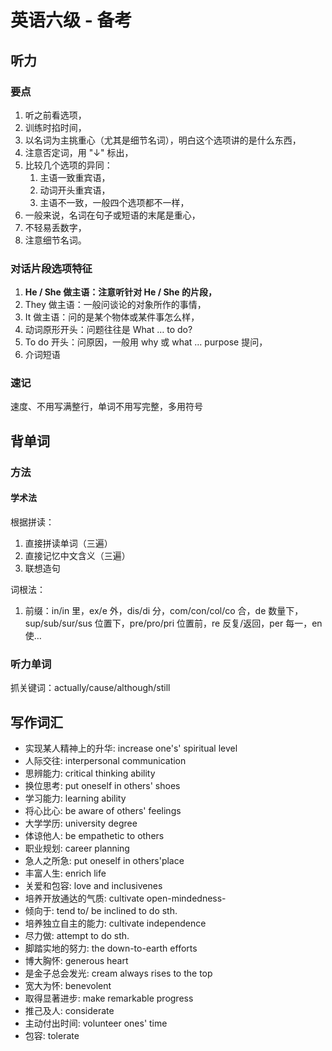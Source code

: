 # 英语六级 - 备考

## 听力

### 要点

1. 听之前看选项，
2. 训练时掐时间，
3. 以名词为主挑重心（尤其是细节名词），明白这个选项讲的是什么东西，
4. 注意否定词，用 "↓" 标出，
5. 比较几个选项的异同：
   1. 主语一致重宾语，
   2. 动词开头重宾语，
   3. 主语不一致，一般四个选项都不一样，
6. 一般来说，名词在句子或短语的末尾是重心，
7. 不轻易丢数字，
8. 注意细节名词。

### 对话片段选项特征

1. **He / She 做主语：注意听针对 He / She 的片段，**
2. They 做主语：一般问谈论的对象所作的事情，
3. It 做主语：问的是某个物体或某件事怎么样，
4. 动词原形开头：问题往往是 What … to do?
5. To do 开头：问原因，一般用 why 或 what … purpose 提问，
6. 介词短语

### 速记

速度、不用写满整行，单词不用写完整，多用符号





## 背单词

### 方法

#### 学术法

根据拼读：

1. 直接拼读单词（三遍）
2. 直接记忆中文含义（三遍）
3. 联想造句

词根法：

1. 前缀：in/in 里，ex/e 外，dis/di 分，com/con/col/co 合，de 数量下，sup/sub/sur/sus 位置下，pre/pro/pri 位置前，re 反复/返回，per 每一，en 使…

### 听力单词

抓关键词：actually/cause/although/still

## 写作词汇

* 实现某人精神上的升华: increase one's' spiritual level
* 人际交往: interpersonal communication
* 思辨能力: critical thinking ability 
* 换位思考: put oneself in others' shoes
* 学习能力: learning ability 
* 将心比心: be aware of others' feelings
* 大学学历: university degree 
* 体谅他人: be empathetic to others
* 职业规划: career planning 
* 急人之所急: put oneself in others'place
* 丰富人生: enrich life 
* 关爱和包容: love and inclusivenes
* 培养开放通达的气质: cultivate open-mindedness- 
* 倾向于: tend to/ be inclined to do sth.
* 培养独立自主的能力: cultivate independence 
* 尽力做: attempt to do sth. 
* 脚踏实地的努力: the down-to-earth efforts 
* 博大胸怀: generous heart 
* 是金子总会发光: cream always rises to the top 
* 宽大为怀: benevolent 
* 取得显著进步: make remarkable progress 
* 推己及人: considerate 
* 主动付出时间: volunteer ones' time 
* 包容: tolerate



